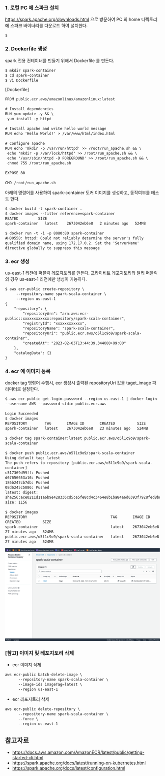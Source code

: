 ### 1. 로컬 PC 에 스파크 설치 ###

https://spark.apache.org/downloads.html 으로 방문하여 PC 의 home 디렉토리에 스파크 바이너리를 다운로드 하여 설치한다. 


```
$ 
```





### 2. Dockerfile 생성 ###

spark 전용 컨테이너를 만들기 위해서 Dockerfile 를 만든다. 
```
$ mkdir spark-container
$ cd spark-container
$ vi Dockerfile
```
[Dockerfile]
```
FROM public.ecr.aws/amazonlinux/amazonlinux:latest

# Install dependencies
RUN yum update -y && \
 yum install -y httpd

# Install apache and write hello world message
RUN echo 'Hello World!' > /var/www/html/index.html

# Configure apache
RUN echo 'mkdir -p /var/run/httpd' >> /root/run_apache.sh && \
 echo 'mkdir -p /var/lock/httpd' >> /root/run_apache.sh && \
 echo '/usr/sbin/httpd -D FOREGROUND' >> /root/run_apache.sh && \
 chmod 755 /root/run_apache.sh

EXPOSE 80

CMD /root/run_apache.sh
```
아래의 명령어를 사용하여 spark-container 도커 이미지를 생성하고, 동작여부를 테스트 한다.
```
$ docker build -t spark-container .
$ docker images --filter reference=spark-container
REATED         SIZE
spark-container   latest    2673042eb6e8   2 minutes ago   524MB

$ docker run -t -i -p 8080:80 spark-container
AH00558: httpd: Could not reliably determine the server's fully qualified domain name, using 172.17.0.2. Set the 'ServerName' directive globally to suppress this message
```


### 3. ecr 생성 ###

us-east-1 리전에 퍼블릭 레포지토리를 만든다. 프라이비트 레포지토리와 달리 퍼블릭의 경우 us-east-1 리전에만 생성이 가능하다.
```
$ aws ecr-public create-repository \
     --repository-name spark-scala-container \
     --region us-east-1     
{
    "repository": {
        "repositoryArn": "arn:aws:ecr-public::xxxxxxxxxxxx:repository/spark-scala-container",
        "registryId": "xxxxxxxxxxxx",
        "repositoryName": "spark-scala-container",
        "repositoryUri": "public.ecr.aws/o5l1c9o9/spark-scala-container",
        "createdAt": "2023-02-03T13:44:39.344000+09:00"
    },
    "catalogData": {}
}     
```


### 4. ecr 에 이미지 등록 ###

docker tag 명령어 수행시, ecr 생성시 출력된 repositoryUri 값을 taget_image 파리미터로 설정한다.
```
$ aws ecr-public get-login-password --region us-east-1 | docker login --username AWS --password-stdin public.ecr.aws

Login Succeeded
$ docker images
REPOSITORY        TAG       IMAGE ID       CREATED          SIZE
spark-container   latest    2673042eb6e8   23 minutes ago   524MB

$ docker tag spark-container:latest public.ecr.aws/o5l1c9o9/spark-scala-container

$ docker push public.ecr.aws/o5l1c9o9/spark-scala-container
Using default tag: latest
The push refers to repository [public.ecr.aws/o5l1c9o9/spark-scala-container]
c517369d99ff: Pushed
d67656653a16: Pushed
186b247cb7db: Pushed
08d6245c5886: Pushed
latest: digest: sha256:ace0211d11a6b9e428336cd5ce5fe8cd4c3464e8b1ba84a6d0393f7928fed8bd size: 1156

$ docker images
REPOSITORY                                      TAG       IMAGE ID       CREATED          SIZE
spark-container                                 latest    2673042eb6e8   27 minutes ago   524MB
public.ecr.aws/o5l1c9o9/spark-scala-container   latest    2673042eb6e8   27 minutes ago   524MB
```

![](https://github.com/gnosia93/spark-on-eks/blob/main/images/ecr-docker-image.png)


### [참고] 이미지 및 레포지토리 삭제 ###

* ecr 이미지 삭제 
```
aws ecr-public batch-delete-image \
      --repository-name spark-scala-container \
      --image-ids imageTag=latest \
      --region us-east-1
```
* ecr 레포지토리 삭제 
```
aws ecr-public delete-repository \
      --repository-name spark-scala-container \
      --force \
      --region us-east-1
```





## 참고자료 ##
* https://docs.aws.amazon.com/AmazonECR/latest/public/getting-started-cli.html
*  https://spark.apache.org/docs/latest/running-on-kubernetes.html
*  https://spark.apache.org/docs/latest/configuration.html
